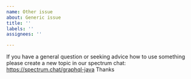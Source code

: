 ```yaml
---
name: Other issue
about: Generic issue
title: ''
labels: ''
assignees: ''

---
```


If you have a general question or seeking advice how to use something please create a new topic in our spectrum chat: https://spectrum.chat/graphql-java Thanks
